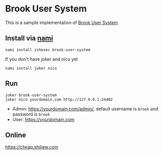# Brook User System

This is a sample implementation of [Brook User System](https://github.com/txthinking/brook/blob/master/protocol/user.md)

## Install via [nami](https://github.com/txthinking/nami)

```
nami install sshexec brook-user-system
```

If you don't have joker and nico yet

```
nami install joker nico
```

## Run

```
joker brook-user-system
joker nico yourdomain.com http://127.0.0.1:24402
```

- Admin: https://yourdomain.com/admin/, default username is `brook` and password is `brook`
- User: https://yourdomain.com

## Online

https://cheap.shiliew.com
